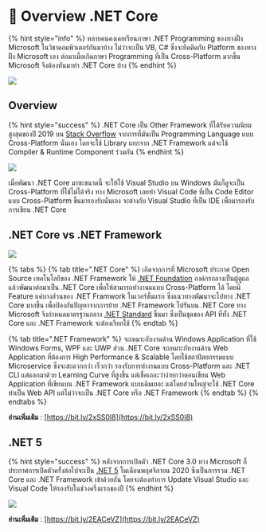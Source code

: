 # 🐹 Overview .NET Core

{% hint style="info" %}
หลายคนคงเคยเรียนภาษา .NET Programming ของทางฝั่ง Microsoft ในวิชาคอมพิวเตอร์กันมาบ้าง ไม่ว่าจะเป็น VB, C# ซึ่งจะยึดติดกับ Platform ของทางฝั่ง Microsoft เอง ต่อมาเมื่อเกิดภาษา Programming ที่เป็น Cross-Platform มากขึ้น Microsoft จึงต้องหันมาทำ .NET Core บ้าง
{% endhint %}

![](../../.gitbook/assets/net\_core-01.png)

## Overview

{% hint style="success" %}
.NET Core เป็น Other Framework ที่ได้รับความนิยมสูงสุดของปี 2019 บน [Stack Overflow](https://insights.stackoverflow.com/survey/2019) จากการที่มันเป็น Programming Language แบบ Cross-Platform นั่นเอง โดยจะใช้ Library แยกจาก .NET Framework แต่จะใช้ Compiler & Runtime Component ร่วมกัน
{% endhint %}

![](../../.gitbook/assets/net\_core-02.png)

เมื่อพัฒนา .NET Core มาซะขนาดนี้ จะให้ใช้ Visual Studio บน Windows มันก็ดูจะเป็น Cross-Platform ที่ใช้ไม่ได้จริง ทาง Microsoft เลยทำ Visual Code ที่เป็น Code Editor แบบ Cross-Platform ขึ้นมารองรับนั่นเอง จะต่างกับ Visual Studio ที่เป็น IDE เพื่อมารองรับการเขียน .NET Core

## **.NET Core vs .NET Framework**

![](../../.gitbook/assets/net\_core-03.png)

{% tabs %}
{% tab title=".NET Core" %}
เกิดจากการที่ Microsoft ประกาศ Open Source เทคโนโลยีของ .NET Framework ให้ [.NET Foundation](https://dotnetfoundation.org/) องค์กรกลางเป็นผู้ดูแล แล้วพัฒนาต่อมาเป็น .NET Core เพื่อให้สามารถทำงานแแบบ Cross-Platform ได้ โดยมี Feature แค่บางส่วนของ .NET Framwork ในเวอร์ชั่นแรก ซึ่งแนวทางพัฒนาจะไปทาง .NET Core มากขึ้น เพื่อป้องกันปัญหาจากการย้าย .NET Framework ไปรันบน .NET Core ทาง Microsoft จึงกำหนดมาตรฐานกลาง [.NET Standard](https://dotnet.microsoft.com/platform/dotnet-standard) ขึ้นมา ซึ่งเป็นชุดของ API ที่ทั้ง .NET Core และ .NET Framework จะต้องเรียกใช้
{% endtab %}

{% tab title=".NET Framework" %}
จะเหมาะกับงานด้าน Windows Application ที่ใช้ Windows Forms, WPF และ UWP ส่วน .NET Core จะเหมาะกับงานด้าน Web Application ที่ต้องการ High Performance & Scalable โดยใช้สถาปัตยกรรมแบบ Microservice ซึ่งจะสะดวกกว่า เร็วกว่า รองรับการทำงานแบบ Cross-Platform และ .NET CLI แต่แลกมาด้วย Learning Curve ที่สูงขึ้น แต่เชื่อเถอะว่าง่ายกว่าตอนเขียน Web Application ที่เขียนบน .NET Framework แบบเดิมเยอะ แต่โดยส่วนใหญ่จะใช้ .NET Core ทำเป็น Web API แต่ไม่ว่าจะเป็น .NET Core หรือ .NET Framework
{% endtab %}
{% endtabs %}

**อ่านเพิ่มเติม** : [https://bit.ly/2xSS0I8](https://bit.ly/2xSS0I8)

## **.NET 5**

{% hint style="success" %}
หลังจากการเปิดตัว .NET Core 3.0 ทาง Microsoft ก็ประกาศการเปิดตัวครั้งต่อไปจะเป็น [.NET 5](https://devblogs.microsoft.com/dotnet/introducing-net-5/) ในเดือนพฤศจิกายน 2020 ซึ่งเป็นการรวม .NET Core และ .NET Framework เข้าด้วยกัน โดยจะต้องทำการ Update Visual Studio และ Visual Code ให้รองรับในช่วงครึ่งแรกของปี
{% endhint %}

![](../../.gitbook/assets/net\_core-04.png)

**อ่านเพิ่มเติม** : [https://bit.ly/2EACeVZ](https://bit.ly/2EACeVZ)
